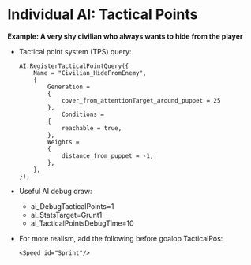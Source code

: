 # Individual AI: Tactical Points<a name="ai-concepts-example-dynamic-tactical-points"></a>

**Example: A very shy civilian who always wants to hide from the player**
+ Tactical point system \(TPS\) query:

  ```
  AI.RegisterTacticalPointQuery({
      Name = "Civilian_HideFromEnemy",
      {
          Generation =
          {
              cover_from_attentionTarget_around_puppet = 25
          },
              Conditions =
          {
              reachable = true,
          },
          Weights =
          {
              distance_from_puppet = -1,
          },
      },
  });
  ```
+ Useful AI debug draw: 
  + ai\_DebugTacticalPoints=1
  + ai\_StatsTarget=Grunt1
  + ai\_TacticalPointsDebugTime=10
+ For more realism, add the following before goalop TacticalPos:

  ```
  <Speed id="Sprint"/>
  ```